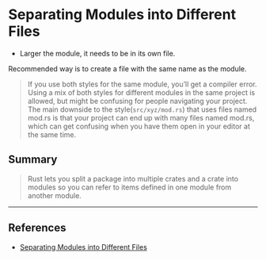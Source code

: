 # Separating Modules into Different Files

- Larger the module, it needs to be in its own file.

Recommended way is to create a file with the same name as the module.

> If you use both styles for the same module, you’ll get a compiler error. Using a mix of both styles for different modules in the same project is allowed, but might be confusing for people navigating your project.
> The main downside to the style(`src/xyz/mod.rs`) that uses files named mod.rs is that your project can end up with many files named mod.rs, which can get confusing when you have them open in your editor at the same time.

## Summary

> Rust lets you split a package into multiple crates and a crate into modules so you can refer to items defined in one module from another module.

---

## References

- [Separating Modules into Different Files](https://doc.rust-lang.org/book/ch07-05-separating-modules-into-different-files.html)
